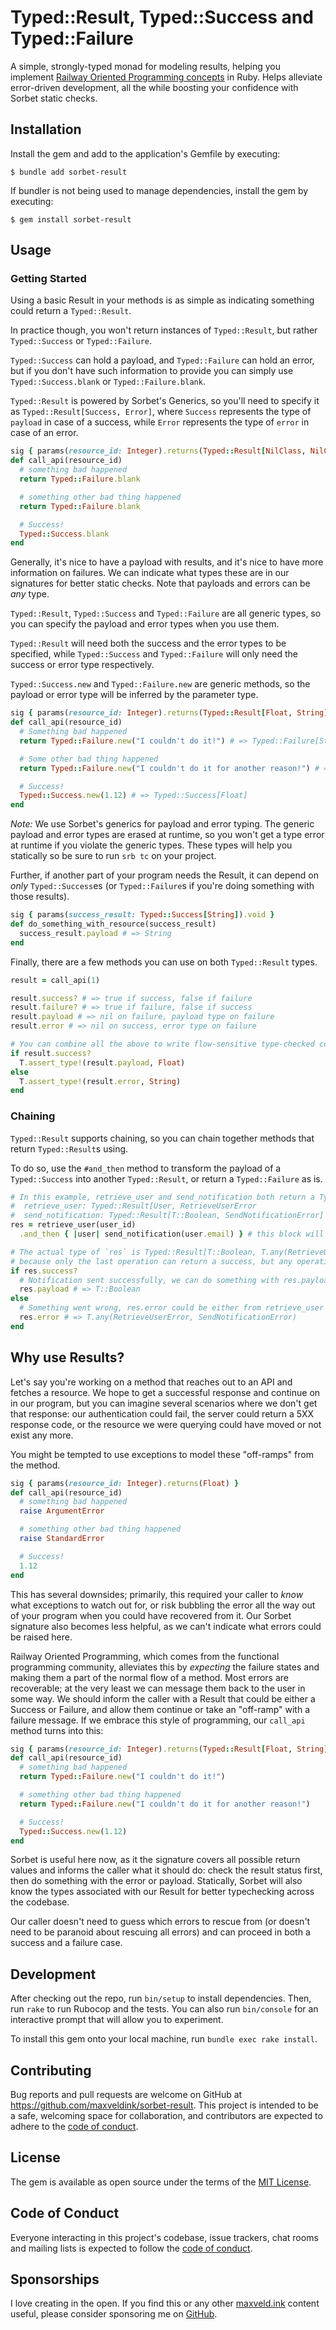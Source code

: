 # Typed::Result, Typed::Success and Typed::Failure

A simple, strongly-typed monad for modeling results, helping you implement [Railway Oriented Programming concepts](https://blog.logrocket.com/what-is-railway-oriented-programming/) in Ruby. Helps alleviate error-driven development, all the while boosting your confidence with Sorbet static checks.

## Installation

Install the gem and add to the application's Gemfile by executing:

    $ bundle add sorbet-result

If bundler is not being used to manage dependencies, install the gem by executing:

    $ gem install sorbet-result

## Usage

### Getting Started

Using a basic Result in your methods is as simple as indicating something could return a `Typed::Result`.

In practice though, you won't return instances of `Typed::Result`, but rather `Typed::Success` or `Typed::Failure`.

`Typed::Success` can hold a payload, and `Typed::Failure` can hold an error, but if you don't have such information to provide you can simply use `Typed::Success.blank` or `Typed::Failure.blank`.

`Typed::Result` is powered by Sorbet's Generics, so you'll need to specify it as `Typed::Result[Success, Error]`, where `Success` represents the type of `payload` in case of a success, while `Error` represents the type of `error` in case of an error.

```ruby
sig { params(resource_id: Integer).returns(Typed::Result[NilClass, NilClass]) }
def call_api(resource_id)
  # something bad happened
  return Typed::Failure.blank

  # something other bad thing happened
  return Typed::Failure.blank

  # Success!
  Typed::Success.blank
end
```

Generally, it's nice to have a payload with results, and it's nice to have more information on failures. We can indicate what types these are in our signatures for better static checks. Note that payloads and errors can be _any_ type.

`Typed::Result`, `Typed::Success` and `Typed::Failure` are all generic types, so you can specify the payload and error types when you use them.

`Typed::Result` will need both the success and the error types to be specified, while `Typed::Success` and `Typed::Failure` will only need the success or error type respectively.

`Typed::Success.new` and `Typed::Failure.new` are generic methods, so the payload or error type will be inferred by the parameter type.

```ruby
sig { params(resource_id: Integer).returns(Typed::Result[Float, String]) }
def call_api(resource_id)
  # Something bad happened
  return Typed::Failure.new("I couldn't do it!") # => Typed::Failure[String]

  # Some other bad thing happened
  return Typed::Failure.new("I couldn't do it for another reason!") # => Typed::Failure[String]

  # Success!
  Typed::Success.new(1.12) # => Typed::Success[Float]
end
```

*Note:* We use Sorbet's generics for payload and error typing. The generic payload and error types are erased at runtime, so you won't get a type error at runtime if you violate the generic types. These types will help you statically so be sure to run `srb tc` on your project.

Further, if another part of your program needs the Result, it can depend on _only_ `Typed::Success`es (or `Typed::Failure`s if you're doing something with those results).

```ruby
sig { params(success_result: Typed::Success[String]).void }
def do_something_with_resource(success_result)
  success_result.payload # => String
end
```

Finally, there are a few methods you can use on both `Typed::Result` types.

```ruby
result = call_api(1)

result.success? # => true if success, false if failure
result.failure? # => true if failure, false if success
result.payload # => nil on failure, payload type on failure
result.error # => nil on success, error type on failure

# You can combine all the above to write flow-sensitive type-checked code
if result.success?
  T.assert_type!(result.payload, Float)
else
  T.assert_type!(result.error, String)
end
```

### Chaining

`Typed::Result` supports chaining, so you can chain together methods that return `Typed::Result`s using.

To do so, use the `#and_then` method to transform the payload of a `Typed::Success` into another `Typed::Result`, or return a `Typed::Failure` as is.

```ruby
# In this example, retrieve_user and send_notification both return a Typed::Result
#  retrieve_user: Typed::Result[User, RetrieveUserError
#  send_notification: Typed::Result[T::Boolean, SendNotificationError]
res = retrieve_user(user_id)
  .and_then { |user| send_notification(user.email) } # this block will only run if retrieve_user returns a Typed::Success

# The actual type of `res` is Typed::Result[T::Boolean, T.any(RetrieveUserError, SendNotificationError)]
# because only the last operation can return a success, but any operation can return a failure.
if res.success?
  # Notification sent successfully, we can do something with res.payload coming from send_notification.
  res.payload # => T::Boolean
else
  # Something went wrong, res.error could be either from retrieve_user or send_notification
  res.error # => T.any(RetrieveUserError, SendNotificationError)
end
```

## Why use Results?

Let's say you're working on a method that reaches out to an API and fetches a resource. We hope to get a successful response and continue on in our program, but you can imagine several scenarios where we don't get that response: our authentication could fail, the server could return a 5XX response code, or the resource we were querying could have moved or not exist any more.

You might be tempted to use exceptions to model these "off-ramps" from the method.

```ruby
sig { params(resource_id: Integer).returns(Float) }
def call_api(resource_id)
  # something bad happened
  raise ArgumentError

  # something other bad thing happened
  raise StandardError

  # Success!
  1.12
end
```

This has several downsides; primarily, this required your caller to _know_ what exceptions to watch out for, or risk bubbling the error all the way out of your program when you could have recovered from it. Our Sorbet signature also becomes less helpful, as we can't indicate what errors could be raised here.

Railway Oriented Programming, which comes from the functional programming community, alleviates this by _expecting_ the failure states and making them a part of the normal flow of a method. Most errors are recoverable; at the very least we can message them back to the user in some way. We should inform the caller with a Result that could be either a Success or Failure, and allow them continue or take an "off-ramp" with a failure message. If we embrace this style of programming, our `call_api` method turns into this:

```ruby
sig { params(resource_id: Integer).returns(Typed::Result[Float, String]) }
def call_api(resource_id)
  # something bad happened
  return Typed::Failure.new("I couldn't do it!")

  # something other bad thing happened
  return Typed::Failure.new("I couldn't do it for another reason!")

  # Success!
  Typed::Success.new(1.12)
end
```

Sorbet is useful here now, as it the signature covers all possible return values and informs the caller what it should do: check the result status first, then do something with the error or payload. Statically, Sorbet will also know the types associated with our Result for better typechecking across the codebase.

Our caller doesn't need to guess which errors to rescue from (or doesn't need to be paranoid about rescuing all errors) and can proceed in both a success and a failure case.

## Development

After checking out the repo, run `bin/setup` to install dependencies. Then, run `rake` to run Rubocop and the tests. You can also run `bin/console` for an interactive prompt that will allow you to experiment.

To install this gem onto your local machine, run `bundle exec rake install`.

## Contributing

Bug reports and pull requests are welcome on GitHub at https://github.com/maxveldink/sorbet-result. This project is intended to be a safe, welcoming space for collaboration, and contributors are expected to adhere to the [code of conduct](https://github.com/maxveldink/sorbet-result/blob/master/CODE_OF_CONDUCT.md).

## License

The gem is available as open source under the terms of the [MIT License](https://opensource.org/licenses/MIT).

## Code of Conduct

Everyone interacting in this project's codebase, issue trackers, chat rooms and mailing lists is expected to follow the [code of conduct](https://github.com/maxveldink/sorbet-result/blob/master/CODE_OF_CONDUCT.md).

## Sponsorships

I love creating in the open. If you find this or any other [maxveld.ink](https://maxveld.ink) content useful, please consider sponsoring me on [GitHub](https://github.com/sponsors/maxveldink).
